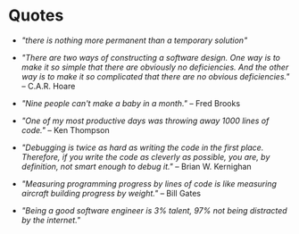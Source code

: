 # Quotes

- _"there is nothing more permanent than a temporary solution"_

- _"There are two ways of constructing a software design. One way is to make it so simple that there are obviously no deficiencies. And the other way is to make it so complicated that there are no obvious deficiencies."_ – C.A.R. Hoare

- _"Nine people can't make a baby in a month."_ – Fred Brooks

- _"One of my most productive days was throwing away 1000 lines of code."_ – Ken Thompson

- _"Debugging is twice as hard as writing the code in the first place. Therefore, if you write the code as cleverly as possible, you are, by definition, not smart enough to debug it."_ – Brian W. Kernighan

- _"Measuring programming progress by lines of code is like measuring aircraft building progress by weight."_ – Bill Gates

- _"Being a good software engineer is 3% talent, 97% not being distracted by the internet."_
